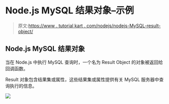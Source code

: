 # Node.js MySQL 结果对象–示例

> 原文:[https://www . tutorial kart . com/nodejs/nodejs-MySQL-result-object/](https://www.tutorialkart.com/nodejs/nodejs-mysql-result-object/)

## Node.js MySQL 结果对象

当在 Node.js 中执行 MySQL 查询时，一个名为 Result Object 的对象被返回给回调函数。

Result 对象包含结果集或属性，这些结果集或属性提供有关 MySQL 服务器中查询执行的信息。

[![](../Images/925da31b32d6bc3827932f6c8afb11bb.png)](https://www.tutorialkart.com/)